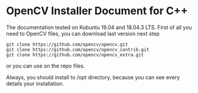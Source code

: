 # OpenCV Installer Document for C++

The documentation tested on Kubuntu 19.04 and 18.04.3 LTS.
First of all you need to OpenCV files, you can download last version next step
```
git clone https://github.com/opencv/opencv.git
git clone https://github.com/opencv/opencv_contrib.git
git clone https://github.com/opencv/opencv_extra.git
```
or you can use on the repo files.

Always, you should install to /opt directory, because you can see every details your installation. 
